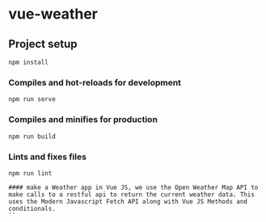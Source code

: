 # vue-weather

## Project setup
```
npm install
```

### Compiles and hot-reloads for development
```
npm run serve
```

### Compiles and minifies for production
```
npm run build
```

### Lints and fixes files
```
npm run lint
```

```
#### make a Weather app in Vue JS, we use the Open Weather Map API to make calls to a restful api to return the current weather data. This uses the Modern Javascript Fetch API along with Vue JS Methods and conditionals.
``
